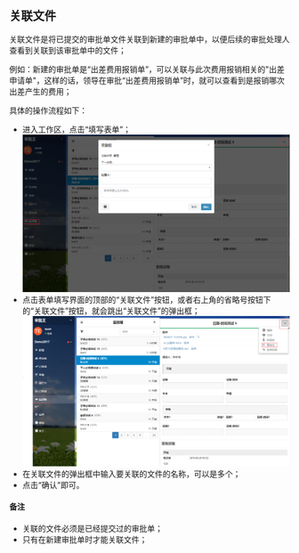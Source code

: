 ## 关联文件
关联文件是将已提交的审批单文件关联到新建的审批单中，以便后续的审批处理人查看到关联到该审批单中的文件；

例如：新建的审批单是“出差费用报销单”，可以关联与此次费用报销相关的"出差申请单"，这样的话，领导在审批“出差费用报销单”时，就可以查看到是报销哪次出差产生的费用；

具体的操作流程如下：
- 进入工作区，点击“填写表单”；
![](images/重定位2.png)
- 点击表单填写界面的顶部的“关联文件”按钮，或者右上角的省略号按钮下的“关联文件”按钮，就会跳出“关联文件”的弹出框；
![](images/重定位1.png)
- 在关联文件的弹出框中输入要关联的文件的名称，可以是多个；
- 点击“确认”即可。

#### 备注
- 关联的文件必须是已经提交过的审批单；
- 只有在新建审批单时才能关联文件；
